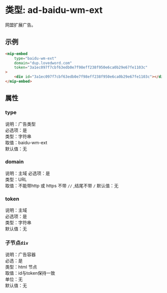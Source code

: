 # 类型: ad-baidu-wm-ext

网盟扩展广告。

## 示例

```html
<mip-embed 
    type="baidu-wm-ext" 
    domain="dup.lovedword.com" 
    token="3a1ec097f7cbf63edb0e7f98eff238f950e6ca0b29e67fe1103c" 
>
	<div id="3a1ec097f7cbf63edb0e7f98eff238f950e6ca0b29e67fe1103c"></div>
</mip-embed>
```
## 属性

### type



说明：广告类型  
必选项：是  
类型：字符串  
取值：baidu-wm-ext   
默认值：无

### domain

说明：主域 
必选项：是  
类型：URL  
取值：不能带http 或 https 不带 `//` ,结尾不带 `/` 
默认值：无

### token

说明：主域  
必选项：是   
类型：字符串   
默认值：无

### 子节点`div`

说明：广告容器   
必选：是   
类型：html 节点   
取值：id与token保持一致   
单位：无     
默认值：无   
